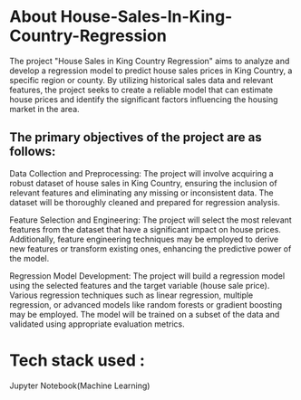 # About House-Sales-In-King-Country-Regression
The project "House Sales in King Country Regression" aims to analyze and develop a regression model to predict house sales prices in King Country, a specific region or county. By utilizing historical sales data and relevant features, the project seeks to create a reliable model that can estimate house prices and identify the significant factors influencing the housing market in the area.

## The primary objectives of the project are as follows:

Data Collection and Preprocessing: The project will involve acquiring a robust dataset of house sales in King Country, ensuring the inclusion of relevant features and eliminating any missing or inconsistent data. The dataset will be thoroughly cleaned and prepared for regression analysis.

Feature Selection and Engineering: The project will select the most relevant features from the dataset that have a significant impact on house prices. Additionally, feature engineering techniques may be employed to derive new features or transform existing ones, enhancing the predictive power of the model.

Regression Model Development: The project will build a regression model using the selected features and the target variable (house sale price). Various regression techniques such as linear regression, multiple regression, or advanced models like random forests or gradient boosting may be employed. The model will be trained on a subset of the data and validated using appropriate evaluation metrics.
# Tech stack used : 
Jupyter Notebook(Machine Learning)
